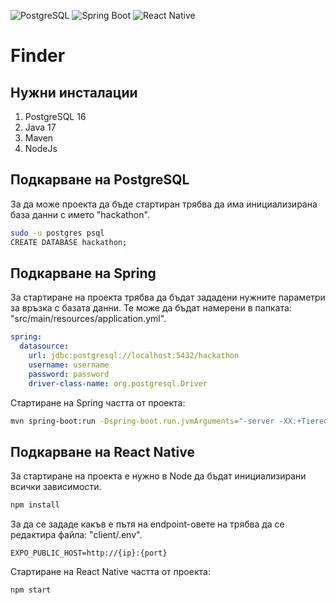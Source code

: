 ![PostgreSQL](https://img.shields.io/badge/PostgreSQL-16-blue?logo=postgresql) ![Spring Boot](https://img.shields.io/badge/Spring%20Boot-3.3.1-brightgreen?logo=spring) ![React Native](https://img.shields.io/badge/React%20Native-0.74.2-blue?logo=react)
# Finder
## Нужни инсталации
1. PostgreSQL 16
2. Java 17
3. Maven
4. NodeJs

## Подкарване на PostgreSQL
За да може проекта да бъде стартиран трябва да има инициализирана база данни с името "hackathon".
```sh
sudo -u postgres psql 
CREATE DATABASE hackathon; 
```

## Подкарване на Spring
За стартиране на проекта трябва да бъдат зададени нужните параметри за връзка с базата данни. Те може да бъдат намерени в папката: "src/main/resources/application.yml".
```yaml 
spring:  
  datasource:  
    url: jdbc:postgresql://localhost:5432/hackathon  
    username: username  
    password: password
    driver-class-name: org.postgresql.Driver
```

Стартиране на Spring частта от проекта:
```sh
mvn spring-boot:run -Dspring-boot.run.jvmArguments="-server -XX:+TieredCompilation -XX:TieredStopAtLevel=4 -XX:+UseParallelGC -Xms512m -Xmx1024m" 
```

## Подкарване на React Native
За стартиране на проекта е нужно в Node да бъдат инициализирани всички зависимости.
```sh
npm install
```

За да се зададе какъв е пътя на endpoint-овете на трябва да се редактира файла: "client/.env".
```env
EXPO_PUBLIC_HOST=http://{ip}:{port}
```

Стартиране на React Native частта от проекта:
```
npm start
```
